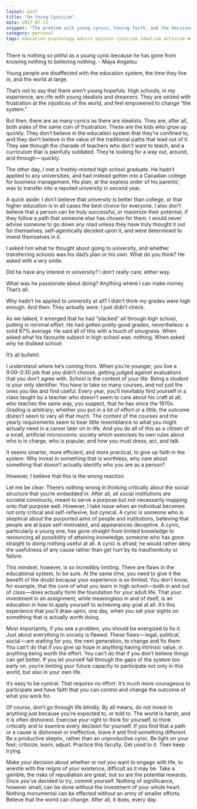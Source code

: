 ```yaml
---
layout: post
title: "On Young Cynicism"
date: 2017-07-11
snippet: "The problem with young cynics, having faith, and the decision to invest yourself in life."
category: personal
tags: education psychology advice opinion cynicism idealism activism meaning high school
---
```

There is nothing so pitiful as a young cynic because he has gone from knowing nothing to believing nothing. - Maya Angelou

 
Young people are disaffected with the education system, the time they live in, and the world at large.
 
That’s not to say that there aren’t young hopefuls. High schools, in my experience, are rife with young idealists and dreamers. They are seized with frustration at the injustices of the world, and feel empowered to change “the system.”
 
But then, there are as many cynics as there are idealists. They are, after all, both sides of the same coin of frustration. These are the kids who grow up quickly. They don’t believe in the education system that they’re confined to, and they don’t believe in the value of the traditional paths that lead out of it. They see through the charade of teachers who don’t want to teach, and a curriculum that is painfully outdated. They’re looking for a way out, around, and through — quickly.
 
The other day, I met a freshly-minted high school graduate. He hadn’t applied to any universities, and had instead gotten into a Canadian college for business management. His plan, at the express order of his parents’, was to transfer into a reputed university in second year.
 
A quick aside: I don’t believe that university is better than college, or that higher education is in all cases the best choice for everyone. I also don’t believe that a person can be truly successful, or maximize their potential, if they follow a path that someone else has chosen for them. I would never advise someone to go down any road unless they have truly thought it out for themselves, self-agentically decided upon it, and were determined to invest themselves in it.
 
I asked him what he thought about going to university, and whether transferring schools was his dad’s plan or his own. What do you think? He asked with a wry smile.
 
Did he have any interest in university? I don’t really care, either way.
 
What was he passionate about doing? Anything where I can make money. That’s all.
 
Why hadn’t he applied to university at all? I didn’t think my grades were high enough. And then: They actually were. I just didn’t check.
 
As we talked, it emerged that he had “slacked” all through high school, putting in minimal effort. He had gotten pretty good grades, nevertheless: a solid 87% average. He said all of this with a touch of smugness. When asked what his favourite subject in high school was: nothing. When asked why he disliked school:
 
It’s all bullshit.
 
I understand where he’s coming from. When you’re younger, you live a 9:00–3:30 job that you didn’t choose, getting judged against evaluations that you don’t agree with. School is the content of your life. Being a student is your only identifier. You have to take so many courses, and not just the ones you like and find useful. Every year, you’ll inevitably find yourself in a class taught by a teacher who doesn’t seem to care about his craft at all; who teaches the same way, you suspect, that he has since the 1970s. Grading is arbitrary; whether you put in a lot of effort or a little, the outcome doesn’t seem to vary all that much. The content of the courses and the yearly requirements seem to bear little resemblance to what you might actually need in a career later on in life. And you do all of this as a citizen of a small, artificial microcosmic society which exercises its own rules about who is in charge, who is popular, and how you must dress, act, and talk.
 
It seems smarter, more efficient, and more practical, to give up faith in the system. Why invest in something that is worthless, why care about something that doesn’t actually identify who you are as a person?
 
However, I believe that this is the wrong reaction.
 
Let me be clear. There’s nothing wrong in thinking critically about the social structure that you’re embedded in. After all, all social institutions are societal constructs, meant to serve a purpose but not necessarily mapping onto that purpose well. However, I take issue when an individual becomes not only critical and self-reflexive, but cynical.
A cynic is someone who is skeptical about the purported aims of people and institutions, believing that people are at base self-motivated, and appearances deceptive. A cynic, particularly a young one, has gone straight from limited knowledge to renouncing all possibility of attaining knowledge; someone who has gone straight to doing nothing useful at all. A cynic is afraid; he would rather deny the usefulness of any cause rather than get hurt by its inauthenticity or failure.
 
This mindset, however, is so incredibly limiting. There are flaws in the educational system, to be sure. At the same time, you need to give it the benefit of the doubt because your experience is so limited. You don’t know, for example, that the core of what you learn in high school — both in and out of class — does actually form the foundation for your adult life. That your investment in an assignment, while meaningless in and of itself, is an education in how to apply yourself to achieving any goal at all. It’s this experience that you’ll draw upon, one day, when you set your sights on something that is actually worth doing.
 
Most importantly, if you see a problem, you should be energized to fix it. Just about everything in society is flawed. These flaws — legal, political, social — are waiting for you, the next generation, to change and fix them. You can’t do that if you give up hope in anything having intrinsic value, in anything being worth the effort. You can’t do that if you don’t believe things can get better. If you let yourself fall through the gaps of the system too early on, you’re limiting your future capacity to participate not only in this world, but also in your own life.
 
It’s easy to be cynical. That requires no effort. It’s much more courageous to participate and have faith that you can control and change the outcome of what you work for.
 
Of course, don’t go through life blindly. By all means, do not invest in anything just because you’re expected to, or told to. The world is harsh, and it is often dishonest. Exercise your right to think for yourself, to think critically and to examine every decision for yourself. If you find that a path or a cause is dishonest or ineffective, leave it and find something different. Be a productive skeptic, rather than an unproductive cynic. Be light on your feet; criticize, learn, adjust. Practice this faculty. Get used to it. Then keep trying.
 
Make your decision about whether or not you want to engage with life, to wrestle with the reigns of your existence, difficult as it may be. Take a gamble; the risks of repudiation are great, but so are the potential rewards. Once you’ve decided to try, commit yourself. Nothing of significance, however small, can be done without the investment of your whole heart. Nothing monumental can be effected without an army of smaller efforts. Believe that the world can change.
After all, it does, every day.